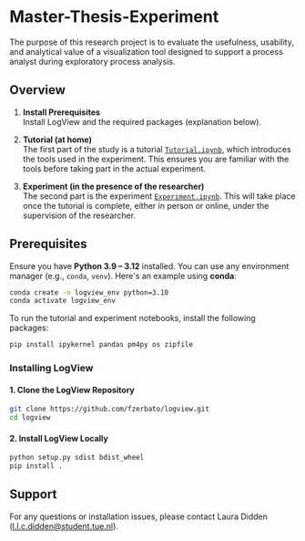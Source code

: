 # Master-Thesis-Experiment
The purpose of this research project is to evaluate the usefulness, usability, and analytical value of a visualization tool designed to support a process analyst during exploratory process analysis.

## Overview

1. **Install Prerequisites**   
   Install LogView and the required packages (explanation below).
3. **Tutorial (at home)**  
   The first part of the study is a tutorial [`Tutorial.ipynb`](./Tutorial.ipynb), which introduces the tools used in the experiment. This ensures you are familiar with the tools before taking part in the actual experiment.

4. **Experiment (in the presence of the researcher)**  
   The second part is the experiment [`Experiment.ipynb`](./Experiment.ipynb). This will take place once the tutorial is complete, either in person or online, under the supervision of the researcher.

## Prerequisites

Ensure you have **Python 3.9 – 3.12** installed. You can use any environment manager (e.g., `conda`, `venv`). Here's an example using **conda**:

```bash
conda create -n logview_env python=3.10
conda activate logview_env
```

To run the tutorial and experiment notebooks, install the following packages:

```bash
pip install ipykernel pandas pm4py os zipfile
```


### Installing **LogView**

#### 1. Clone the LogView Repository

```bash
git clone https://github.com/fzerbato/logview.git
cd logview
```

#### 2. Install LogView Locally

```bash
python setup.py sdist bdist_wheel
pip install .
```

## Support
For any questions or installation issues, please contact Laura Didden (l.l.c.didden@student.tue.nl).
